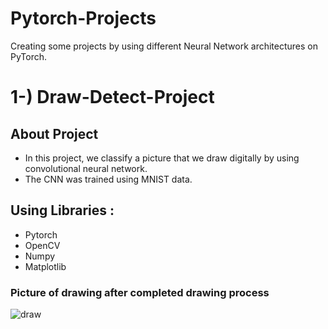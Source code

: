 # Pytorch-Projects
Creating some projects by using different Neural Network architectures on PyTorch.

# 1-) Draw-Detect-Project

## About Project
- In this project, we classify a picture that we draw digitally by using convolutional neural network.
- The CNN was trained using MNIST data.

## Using Libraries :
- Pytorch
- OpenCV
- Numpy
- Matplotlib 

### Picture of drawing after completed drawing process
![draw](https://user-images.githubusercontent.com/64038202/90080953-af65f300-dd14-11ea-9eeb-6d120f24f1db.png)
